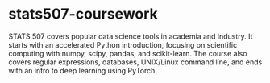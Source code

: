 # stats507-coursework
STATS 507 covers popular data science tools in academia and industry. It starts with an accelerated Python introduction, focusing on scientific computing with numpy, scipy, pandas, and scikit-learn. The course also covers regular expressions, databases, UNIX/Linux command line, and ends with an intro to deep learning using PyTorch.
